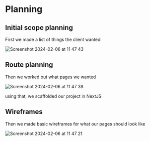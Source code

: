 # Planning

## Initial scope planning

First we made a list of things the client wanted

![Screenshot 2024-02-06 at 11 47 43](https://github.com/Tech-Educators/software-dev-007/assets/91621088/e4462161-de04-4783-8320-ab671dd6a628)

## Route planning

Then we worked out what pages we wanted

![Screenshot 2024-02-06 at 11 47 38](https://github.com/Tech-Educators/software-dev-007/assets/91621088/ce497b52-3fd5-48fd-8809-ab96828c4587)

using that, we scaffolded our project in NextJS

## Wireframes

Then we made basic wireframes for what our pages should look like

![Screenshot 2024-02-06 at 11 47 21](https://github.com/Tech-Educators/software-dev-007/assets/91621088/5240f507-3f9f-468a-b73d-d59c5dc40e02)
